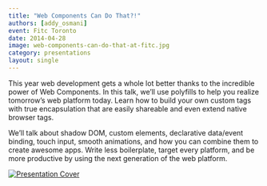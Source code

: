 ```yaml
---
title: "Web Components Can Do That?!"
authors: [addy_osmani]
event: Fitc Toronto
date: 2014-04-28
image: web-components-can-do-that-at-fitc.jpg
category: presentations
layout: single
---
```


This year web development gets a whole lot better thanks to the incredible power
of Web Components. In this talk, we’ll use polyfills to help you realize
tomorrow’s web platform today. Learn how to build your own custom tags with true
encapsulation that are easily shareable and even extend native browser tags.

<!-- Excerpt -->

We’ll talk about shadow DOM, custom elements, declarative data/event binding,
touch input, smooth animations, and how you can combine them to create awesome
apps. Write less boilerplate, target every platform, and be more productive by
using the next generation of the web platform.

<a href="http://addyosmani.github.io/fitc-wccdt/">
    <img src="../../img/stories/web-components-can-do-that-at-fitc-cover.jpg" alt="Presentation Cover">
</a>
